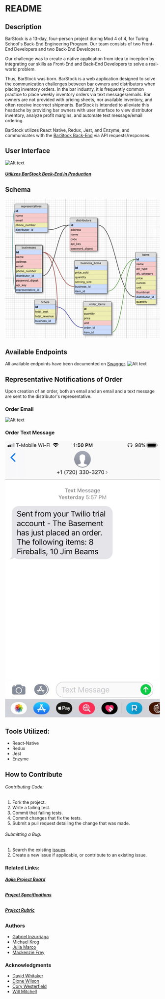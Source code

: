 # README
## Description

BarStock is a 13-day, four-person project during Mod 4 of 4, for Turing School's Back-End Engineering Program. Our team consists of two Front-End Developers and two Back-End Developers.

Our challenge was to create a native application from idea to inception by integrating our skills as Front-End and Back-End Developers to solve a real-world problem.

Thus, BarStock was born. BarStock is a web application designed to solve the communication challenges between bar owners and distributors when placing inventory orders. In the bar industry, it is frequently common practice to place weekly inventory orders via text messages/emails. Bar owners are not provided with pricing sheets, nor available inventory, and often receive incorrect shipments. BarStock is intended to alleviate this headache by providing bar owners with user interface to view distributor inventory, analyze profit margins, and automate text message/email ordering.

BarStock utilizes React Native, Redux, Jest, and Enzyme, and communicates with the [BarStock Back-End](https://github.com/MRKrog/barstock-ui) via API requests/responses.

## User Interface
![Alt text](https://github.com/MRKrog/barstock_backend/raw/master/public/images/barstock_giphy.gif?raw=true "User Interface")

#### [**_Utilizes BarStock Back-End in Production_**](https://barstock-backend.herokuapp.com)

## Schema
![Alt text](https://github.com/MRKrog/barstock_backend/raw/master/public/images/schema.png?raw=true "Database Schema")

## Available Endpoints
All available endpoints have been documented on [Swagger](https://app.swaggerhub.com/apis-docs/BarStock/BarStockBackEnd/1.0.0).
![Alt text](https://github.com/MRKrog/barstock_backend/blob/master/public/images/Swagger_Giphy.gif?raw=true)


## Representative Notifications of Order

Upon creation of an order, both an email and an email and a text message are sent to the distributor's representative.

### Order Email
![Alt text](https://github.com/MRKrog/barstock_backend/raw/master/public/images/email.gif?raw=true "Order Email")

### Order Text Message
![Alt text](https://github.com/MRKrog/barstock_backend/raw/master/public/images/text_message.jpg?raw=true "Order Text Message")

<!-- ## Getting Started

To run BarStock Back-End on a local machine, navigate to the directory in which you would like the project to be located, then execute the following commands:

```
$ git clone git@github.com:MRKrog/barstock-rn.git
$ cd barstock_backend-rn
``` -->



<!-- ### Running Tests

To run the test suite, execute the following command: -->


<!-- ### Deployment -->


## Tools Utilized:
* React-Native
* Redux
* Jest
* Enzyme

<!--  ## Known Issues
INSERT KNOWN ISSUES HERE -->

## How to Contribute

###### Contributing Code:
1. Fork the project.
2. Write a failing test.
3. Commit that failing tests.
4. Commit changes that fix the tests.
4. Submit a pull request detailing the change that was made.

###### Submitting a Bug:
1. Search the existing [issues](https://github.com/nagerz/quantified_self/issues).
2. Create a new issue if applicable, or contribute to an existing issue.

### Related Links:
###### [**_Agile Project Board_**](https://trello.com/b/jD2vXUGS/barstock)
###### [**_Project Specifications_**](http://backend.turing.io/module4/projects/cross_pollination/cross_pollination_spec)
###### [**_Project Rubric_**](http://backend.turing.io/module4/projects/cross_pollination/cross_pollination_rubric)

### Authors
* [Gabriel Inzurriaga](https://github.com/Inzurriaga)
* [Michael Krog](https://github.com/MRKrog)
* [Julia Marco](https://github.com/juliamarco)
* [Mackenzie Frey](https://github.com/Mackenzie-Frey)

### Acknowledgments
* [David Whitaker](https://github.com/damwhit)
* [Dione Wilson](https://github.com/dionew1)
* [Cory Westerfield](https://github.com/corywest)
* [Will Mitchell](https://github.com/wvmitchell)
